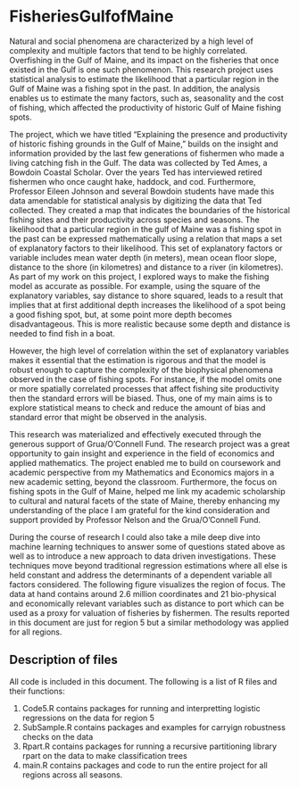 # FisheriesGulfofMaine

Natural and social phenomena are characterized by a high level of complexity and multiple factors that
tend to be highly correlated. Overfishing in the Gulf of Maine, and its impact on the fisheries that once
existed in the Gulf is one such phenomenon. 
This research project uses statistical analysis to estimate the
likelihood that a particular region in the Gulf of Maine was a fishing spot in the past. In addition, the
analysis enables us to estimate the many factors, such as, seasonality and the cost of fishing, which
affected the productivity of historic Gulf of Maine fishing spots.

The project, which we have titled “Explaining the presence and productivity of historic fishing grounds
in the Gulf of Maine,” builds on the insight and information provided by the last few generations of
fishermen who made a living catching fish in the Gulf. The data was collected by Ted Ames, a
Bowdoin Coastal Scholar. Over the years Ted has interviewed retired fishermen who once caught hake,
haddock, and cod. Furthermore, Professor Eileen Johnson and several Bowdoin students have made this
data amendable for statistical analysis by digitizing the data that Ted collected. They created a map that
indicates the boundaries of the historical fishing sites and their productivity across species and seasons.
The likelihood that a particular region in the gulf of Maine was a fishing spot in the past can be
expressed mathematically using a relation that maps a set of explanatory factors to their likelihood. This
set of explanatory factors or variable includes mean water depth (in meters), mean ocean floor slope,
distance to the shore (in kilometres) and distance to a river (in kilometres). As part of my work on this
project, I explored ways to make the fishing model as accurate as possible. For example, using the
square of the explanatory variables, say distance to shore squared, leads to a result that implies that at
first additional depth increases the likelihood of a spot being a good fishing spot, but, at some point
more depth becomes disadvantageous. This is more realistic because some depth and distance is needed
to find fish in a boat.

However, the high level of correlation within the set of explanatory variables makes it essential that the
estimation is rigorous and that the model is robust enough to capture the complexity of the biophysical
phenomena observed in the case of fishing spots. For instance, if the model omits one or more spatially
correlated processes that affect fishing site productivity then the standard errors will be biased. Thus,
one of my main aims is to explore statistical means to check and reduce the amount of bias and standard
error that might be observed in the analysis.

This research was materialized and effectively executed through the generous support of
Grua/O’Connell Fund. The research project was a great opportunity to gain insight and experience in the
field of economics and applied mathematics. The project enabled me to build on coursework and
academic perspective from my Mathematics and Economics majors in a new academic setting, beyond
the classroom. Furthermore, the focus on fishing spots in the Gulf of Maine, helped me link my
academic scholarship to cultural and natural facets of the state of Maine, thereby enhancing my
understanding of the place I am grateful for the kind consideration and support provided by Professor
Nelson and the Grua/O’Connell Fund.

During the course of research I could also take a mile deep dive into machine learning techniques to
answer some of questions stated above as well as to introduce a new approach to data driven
investigations. These techniques move beyond traditional regression estimations where all else is held
constant and address the determinants of a dependent variable all factors considered. The following
figure visualizes the region of focus. The data at hand contains around 2.6 million coordinates and 21
bio-physical and economically relevant variables such as distance to port which can be used as a proxy
for valuation of fisheries by fishermen. The results reported in this document are just for region 5 but a
similar methodology was applied for all regions.

## Description of files
All code is included in this document. The following is a list of R files and their functions:
1. Code5.R contains packages for running and interpretting logistic regressions on the data for region 5
2. SubSample.R contains packages and examples for carryign robustness checks on the data
3. Rpart.R contains packages for running a recursive partitioning library rpart on the data to make classification trees
4. main.R contains packages and code to run the entire project for all regions across all seasons.
